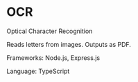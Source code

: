 # OCR

Optical Character Recognition

Reads letters from images.
Outputs as PDF.

Frameworks: Node.js, Express.js

Language: TypeScript
